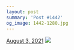 ```yaml
---
layout: post
summary: 'Post #1442'
og_image: 1442-1280.jpg
---
```


<p>
  <time>
    <a href="/1442">August 3, 2021</a>
  </time>
  <a href="/1442">
    <img src="{{ site.assets_url }}/1442-640.jpg" srcset="{{ site.assets_url }}/1442-320.jpg 320w, {{ site.assets_url }}/1442-640.jpg 640w, {{ site.assets_url }}/1442-960.jpg 960w, {{ site.assets_url }}/1442-1280.jpg 1280w" sizes="(min-width: 700px) 50vw, calc(100vw - 2rem)" />
  </a>
</p>
